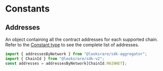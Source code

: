 # Constants

## Addresses

An object containing all the contract addresses for each supported chain. Refer to the [Constant type](https://github.com/LooksRare/sdk-aggregator/blob/master/src/types/constants.ts) to see the complete list of addresses.

```ts
import { addressesByNetwork } from "@looksrare/sdk-aggregator";
import { ChainId } from "@looksrare/sdk-v2";
const addresses = addressesByNetwork[ChainId.MAINNET];
```